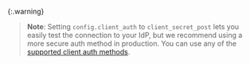 {:.warning}
> **Note**: Setting `config.client_auth` to `client_secret_post` lets you easily test the connection to your IdP, but we recommend using a more secure auth method in production. 
You can use any of the [supported client auth methods](/plugins/openid-connect/reference/#schema--config-client-auth).